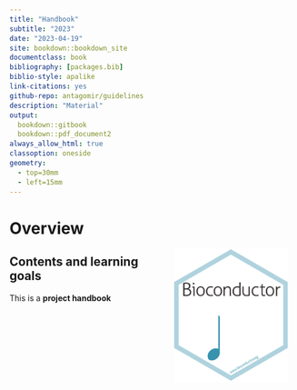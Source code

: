 ```yaml
--- 
title: "Handbook"
subtitle: "2023"
date: "2023-04-19"
site: bookdown::bookdown_site
documentclass: book
bibliography: [packages.bib]
biblio-style: apalike
link-citations: yes
github-repo: antagomir/guidelines
description: "Material"
output:
  bookdown::gitbook
  bookdown::pdf_document2
always_allow_html: true  
classoption: oneside
geometry:
  - top=30mm
  - left=15mm
---
```




# Overview

<a href="https://bioconductor.org"><img src="https://github.com/Bioconductor/BiocStickers/raw/master/Bioconductor/Bioconductor-serial.gif" width="200" alt="Bioconductor Sticker" align="right" style="margin: 0 1em 0 1em" /></a>


## Contents and learning goals

This is a **project handbook**

